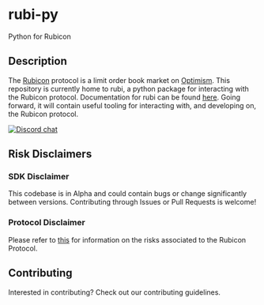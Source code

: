 # rubi-py
Python for Rubicon

## Description 
The [Rubicon](https://rubicon.finance) protocol is a limit order book market on [Optimism](https://www.optimism.io/). 
This repository is currently home to rubi, a python package for interacting with the Rubicon protocol. Documentation for
rubi can be found [here](https://rubi.readthedocs.io/en/latest/#). Going forward, it will contain useful tooling for interacting with, and developing on, the Rubicon protocol. 

[![Discord chat][discord-badge]][discord-url]

[discord-badge]: https://img.shields.io/discord/752590582274326680.svg?logo=discord&style=flat-square
[discord-url]: https://discord.com/invite/E7pS24J

## Risk Disclaimers

### SDK Disclaimer

This codebase is in Alpha and could contain bugs or change significantly between versions. Contributing through Issues 
or Pull Requests is welcome!

### Protocol Disclaimer

Please refer to [this](https://docs.rubicon.finance/protocol/risks) for information on the risks associated to the 
Rubicon Protocol.

## Contributing 

Interested in contributing? Check out our contributing guidelines.
